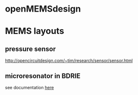 # openMEMSdesign
# MEMS layouts

## pressure sensor
http://opencircuitdesign.com/~tim/research/sensor/sensor.html

## microresonator in BDRIE
see documentation [here](microresonator_in_BDRIE/readme.txt)
